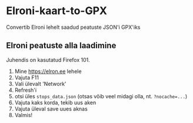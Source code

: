 # Elroni-kaart-to-GPX
Convertib Elroni lehelt saadud peatuste JSON'i GPX'iks

## Elroni peatuste alla laadimine
Juhendis on kasutatud Firefox 101.

1. Mine https://elron.ee lehele
2. Vajuta F11
3. Vali ülevalt 'Network'
4. Refresh'i
5. otsi üles `stops_data.json` (otsas võib veel midagi olla, nt. `?nocache=...`)
6. Vajuta kaks korda, tekib uus aken
7. Vajuta üleval save uues aknas
8. Valmis!
